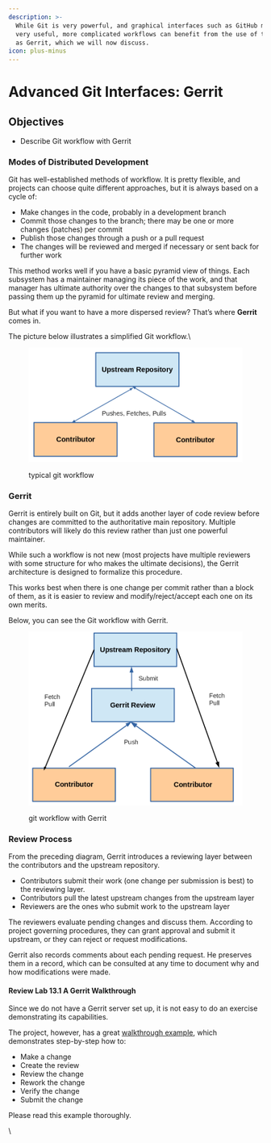```yaml
---
description: >-
  While Git is very powerful, and graphical interfaces such as GitHub may be
  very useful, more complicated workflows can benefit from the use of tools such
  as Gerrit, which we will now discuss.
icon: plus-minus
---
```


# Advanced Git Interfaces: Gerrit

## Objectives

* Describe Git workflow with Gerrit

### Modes of Distributed Development

Git has well-established methods of workflow. It is pretty flexible, and projects can choose quite different approaches, but it is always based on a cycle of:

* Make changes in the code, probably in a development branch
* Commit those changes to the branch; there may be one or more changes (patches) per commit
* Publish those changes through a push or a pull request
* The changes will be reviewed and merged if necessary or sent back for further work

This method works well if you have a basic pyramid view of things. Each subsystem has a maintainer managing its piece of the work, and that manager has ultimate authority over the changes to that subsystem before passing them up the pyramid for ultimate review and merging.

But what if you want to have a more dispersed review? That’s where **Gerrit** comes in.

The picture below illustrates a simplified Git workflow.\


<figure><img src="../../.gitbook/assets/image.png" alt="" width="563"><figcaption><p>typical git workflow</p></figcaption></figure>

### Gerrit

Gerrit is entirely built on Git, but it adds another layer of code review before changes are committed to the authoritative main repository. Multiple contributors will likely do this review rather than just one powerful maintainer.

While such a workflow is not new (most projects have multiple reviewers with some structure for who makes the ultimate decisions), the Gerrit architecture is designed to formalize this procedure.

This works best when there is one change per commit rather than a block of them, as it is easier to review and modify/reject/accept each one on its own merits.

Below, you can see the Git workflow with Gerrit.

<figure><img src="../../.gitbook/assets/image (1).png" alt="" width="563"><figcaption><p>git workflow with Gerrit</p></figcaption></figure>

### Review Process

From the preceding diagram, Gerrit introduces a reviewing layer between the contributors and the upstream repository.

* Contributors submit their work (one change per submission is best) to the reviewing layer.
* Contributors pull the latest upstream changes from the upstream layer
* Reviewers are the ones who submit work to the upstream layer

The reviewers evaluate pending changes and discuss them. According to project governing procedures, they can grant approval and submit it upstream, or they can reject or request modifications.

Gerrit also records comments about each pending request. He preserves them in a record, which can be consulted at any time to document why and how modifications were made.

#### Review  Lab 13.1 A Gerrit Walkthrough

Since we do not have a Gerrit server set up, it is not easy to do an exercise demonstrating its capabilities.

The project, however, has a great [walkthrough example](https://gerrit-review.googlesource.com/Documentation/intro-gerrit-walkthrough.html), which demonstrates step-by-step how to:

* Make a change
* Create the review
* Review the change
* Rework the change
* Verify the change
* Submit the change

Please read this example thoroughly.

\
